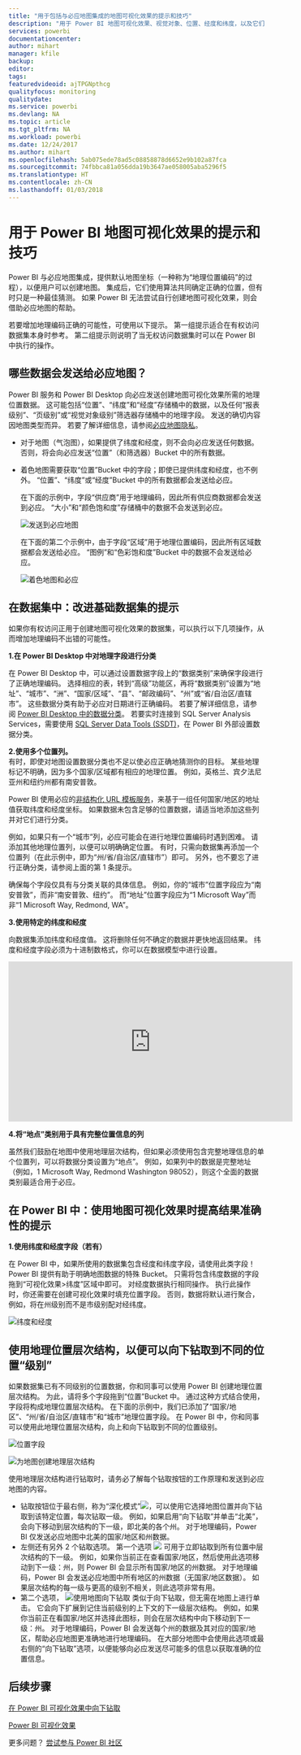 ```yaml
---
title: "用于包括与必应地图集成的地图可视化效果的提示和技巧"
description: "用于 Power BI 地图可视化效果、视觉对象、位置、经度和纬度，以及它们如何使用必应地图的提示和技巧。 "
services: powerbi
documentationcenter: 
author: mihart
manager: kfile
backup: 
editor: 
tags: 
featuredvideoid: ajTPGNpthcg
qualityfocus: monitoring
qualitydate: 
ms.service: powerbi
ms.devlang: NA
ms.topic: article
ms.tgt_pltfrm: NA
ms.workload: powerbi
ms.date: 12/24/2017
ms.author: mihart
ms.openlocfilehash: 5ab075ede78ad5c08858878d6652e9b102a87fca
ms.sourcegitcommit: 74fbbca81a056dda19b3647ae058005aba5296f5
ms.translationtype: HT
ms.contentlocale: zh-CN
ms.lasthandoff: 01/03/2018
---
```

# <a name="tips-and-tricks-for-power-bi-map-visualizations"></a>用于 Power BI 地图可视化效果的提示和技巧
Power BI 与必应地图集成，提供默认地图坐标（一种称为“地理位置编码”的过程），以便用户可以创建地图。 集成后，它们使用算法共同确定正确的位置，但有时只是一种最佳猜测。 如果 Power BI 无法尝试自行创建地图可视化效果，则会借助必应地图的帮助。  

若要增加地理编码正确的可能性，可使用以下提示。 第一组提示适合在有权访问数据集本身时参考。 第二组提示则说明了当无权访问数据集时可以在 Power BI 中执行的操作。

## <a name="what-is-sent-to-bing-maps"></a>哪些数据会发送给必应地图？
Power BI 服务和 Power BI Desktop 向必应发送创建地图可视化效果所需的地理位置数据。 这可能包括“位置”、“纬度”和“经度”存储桶中的数据，以及任何“报表级别”、“页级别”或“视觉对象级别”筛选器存储桶中的地理字段。 发送的确切内容因地图类型而异。 若要了解详细信息，请参阅[必应地图隐私](https://go.microsoft.com/fwlink/?LinkID=248686)。

* 对于地图（气泡图），如果提供了纬度和经度，则不会向必应发送任何数据。 否则，将会向必应发送“位置”（和筛选器）Bucket 中的所有数据。     
* 着色地图需要获取“位置”Bucket 中的字段；即使已提供纬度和经度，也不例外。 “位置”、“纬度”或“经度”Bucket 中的所有数据都会发送给必应。
  
    在下面的示例中，字段“供应商”用于地理编码，因此所有供应商数据都会发送到必应。 “大小”和“颜色饱和度”存储桶中的数据不会发送到必应。
  
    ![发送到必应地图](media/power-bi-map-tips-and-tricks/power-bi-sent-to-bing-new.png)
  
    在下面的第二个示例中，由于字段“区域”用于地理位置编码，因此所有区域数据都会发送给必应。 “图例”和“色彩饱和度”Bucket 中的数据不会发送给必应。
  
    ![着色地图和必应](media/power-bi-map-tips-and-tricks/power-bi-filled-map.png)

## <a name="in-the-dataset-tips-to-improve-the-underlying-dataset"></a>在数据集中：改进基础数据集的提示
如果你有权访问正用于创建地图可视化效果的数据集，可以执行以下几项操作，从而增加地理编码不出错的可能性。

**1.在 Power BI Desktop 中对地理字段进行分类**

在 Power BI Desktop 中，可以通过设置数据字段上的“数据类别”来确保字段进行了正确地理编码。 选择相应的表，转到“高级”功能区，再将“数据类别”设置为“地址”、“城市”、“洲”、“国家/区域”、“县”、“邮政编码”、“州”或“省/自治区/直辖市”。 这些数据分类有助于必应对日期进行正确编码。 若要了解详细信息，请参阅 [Power BI Desktop 中的数据分类](desktop-data-categorization.md)。 若要实时连接到 SQL Server Analysis Services，需要使用 [SQL Server Data Tools (SSDT)](https://docs.microsoft.com/sql/ssdt/download-sql-server-data-tools-ssdt)，在 Power BI 外部设置数据分类。

**2.使用多个位置列。**    
 有时，即使对地图设置数据分类也不足以使必应正确地猜测你的目标。 某些地理标记不明确，因为多个国家/区域都有相应的地理位置。 例如，英格兰、宾夕法尼亚州和纽约州都有南安普敦。

Power BI 使用必应的[非结构化 URL 模板服务](https://msdn.microsoft.com/library/ff701714.aspx)，来基于一组任何国家/地区的地址值获取纬度和经度坐标。 如果数据未包含足够的位置数据，请适当地添加这些列并对它们进行分类。

 例如，如果只有一个“城市”列，必应可能会在进行地理位置编码时遇到困难。 请添加其他地理位置列，以便可以明确确定位置。  有时，只需向数据集再添加一个位置列（在此示例中，即为“州/省/自治区/直辖市”）即可。 另外，也不要忘了进行正确分类，请参阅上面的第 1 条提示。

确保每个字段仅具有与分类关联的具体信息。  例如，你的“城市”位置字段应为“南安普敦”，而非“南安普敦、纽约”。  而“地址”位置字段应为“1 Microsoft Way”而非“1 Microsoft Way, Redmond, WA”。

**3.使用特定的纬度和经度**

向数据集添加纬度和经度值。 这将删除任何不确定的数据并更快地返回结果。 纬度和经度字段必须为十进制数格式，你可以在数据模型中进行设置。

<iframe width="560" height="315" src="https://www.youtube.com/embed/ajTPGNpthcg" frameborder="0" allowfullscreen></iframe>

**4.将“地点”类别用于具有完整位置信息的列**

虽然我们鼓励在地图中使用地理层次结构，但如果必须使用包含完整地理信息的单个位置列，可以将数据分类设置为“地点”。 例如，如果列中的数据是完整地址（例如，1 Microsoft Way, Redmond Washington 98052），则这个全面的数据类别最适合用于必应。 

## <a name="in-power-bi-tips-to-get-better-results-when-using-map-visualizations"></a>在 Power BI 中：使用地图可视化效果时提高结果准确性的提示
**1.使用纬度和经度字段（若有）**

在 Power BI 中，如果所使用的数据集包含经度和纬度字段，请使用此类字段！  Power BI 提供有助于明确地图数据的特殊 Bucket。 只需将包含纬度数据的字段拖到“可视化效果>纬度”区域中即可。  对经度数据执行相同操作。 执行此操作时，你还需要在创建可视化效果时填充位置字段。 否则，数据将默认进行聚合，例如，将在州级别而不是市级别配对经纬度。

![纬度和经度](media/power-bi-map-tips-and-tricks/pbi_latitude.png) 

## <a name="use-geo-hierarchies-so-you-can-drill-down-to-different-levels-of-location"></a>使用地理位置层次结构，以便可以向下钻取到不同的位置“级别”
如果数据集已有不同级别的位置数据，你和同事可以使用 Power BI 创建地理位置层次结构。 为此，请将多个字段拖到“位置”Bucket 中。 通过这种方式结合使用，字段将构成地理位置层次结构。 在下面的示例中，我们已添加了“国家/地区”、“州/省/自治区/直辖市”和“城市”地理位置字段。 在 Power BI 中，你和同事可以使用此地理位置层次结构，向上和向下钻取到不同的位置级别。

  ![位置字段](media/power-bi-map-tips-and-tricks/power-bi-hierarchy.png)

   ![为地图创建地理层次结构](media/power-bi-map-tips-and-tricks/power-bi-geo.gif)

使用地理层次结构进行钻取时，请务必了解每个钻取按钮的工作原理和发送到必应地图的内容。 

* 钻取按钮位于最右侧，称为“深化模式”![](media/power-bi-map-tips-and-tricks/power-bi-drill-down.png)，可以使用它选择地图位置并向下钻取到该特定位置，每次钻取一级。 例如，如果启用“向下钻取”并单击“北美”，会向下移动到层次结构的下一级，即北美的各个州。 对于地理编码，Power BI 仅发送必应地图中北美的国家/地区和州数据。  
* 左侧还有另外 2 个钻取选项。 第一个选项 ![](media/power-bi-map-tips-and-tricks/power-bi-drill-down2.png) 可用于立即钻取到所有位置中层次结构的下一级。 例如，如果你当前正在查看国家/地区，然后使用此选项移动到下一级：州，则 Power BI 会显示所有国家/地区的州数据。 对于地理编码，Power BI 会发送必应地图中所有地区的州数据（无国家/地区数据）。 如果层次结构的每一级与更高的级别不相关，则此选项非常有用。 
* 第二个选项， ![使用地图向下钻取](media/power-bi-map-tips-and-tricks/power-bi-drill-down3.png) 类似于向下钻取，但无需在地图上进行单击。  它会向下扩展到记住当前级别的上下文的下一级层次结构。 例如，如果你当前正在看国家/地区并选择此图标，则会在层次结构中向下移动到下一级：州。 对于地理编码，Power BI 会发送每个州的数据及其对应的国家/地区，帮助必应地图更准确地进行地理编码。 在大部分地图中会使用此选项或最右侧的“向下钻取”选项，以便能够向必应发送尽可能多的信息以获取准确的位置信息。 

## <a name="next-steps"></a>后续步骤
[在 Power BI 可视化效果中向下钻取](power-bi-visualization-drill-down.md)

[Power BI 可视化效果](power-bi-report-visualizations.md)

更多问题？ [尝试参与 Power BI 社区](http://community.powerbi.com/)


